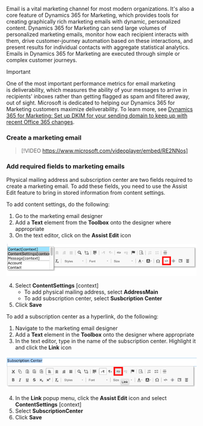 Email is a vital marketing channel for most modern organizations. It\'s also a core feature of Dynamics 365 for Marketing, which provides tools for creating graphically rich marketing emails with dynamic, personalized content. Dynamics 365 for Marketing can send large volumes of personalized marketing emails, monitor how each recipient interacts with them, drive customer-journey automation based on these interactions, and present results for individual contacts with aggregate statistical analytics. Emails in Dynamics 365 for Marketing are executed through simple or complex customer journeys.

> [!Important]
> One of the most important performance metrics for email marketing is deliverability, which measures the ability of your messages to arrive in recipients\' inboxes rather than getting flagged as spam and filtered away, out of sight. Microsoft is dedicated to helping our Dynamics 365 for Marketing customers maximize deliverability. To learn more, see [Dynamics 365 for Marketing: Set up DKIM for your sending domain to keep up with recent Office 365 changes](https://blogs.msdn.microsoft.com/crm/2018/11/05/dynamics-365-for-marketing-set-up-dkim-for-your-sending-domain-to-keep-up-with-recent-office-365-changes).

### Create a marketing email

>[!VIDEO https://www.microsoft.com/videoplayer/embed/RE2NNos]

### Add required fields to marketing emails

Physical mailing address and subscription center are two fields required to create a marketing email. To add these fields, you need to use the Assist Edit feature to bring in stored information from content settings.

To add content settings, do the following:

1.  Go to the marketing email designer
2.  Add a **Text** element from the **Toolbox** onto the designer where appropriate
3.  On the text editor, click on the **Assist Edit** icon

![Content Settings context](../media/wwm-createandmanagemarketingemails-1.png)

4.  Select **ContentSettings** [context]
	- To add physical mailing address, select **AddressMain**
	- To add subscription center, select **Susbcription Center**
5.  Click **Save**

To add a subscription center as a hyperlink, do the following:

1.  Navigate to the marketing email designer
2.  Add a **Text** element in the **Toolbox** onto the designer where appropriate
3.  In the text editor, type in the name of the subscription center. Highlight it and click the **Link** icon

![subscription center](../media/wwm-createandmanagemarketingemails-2.png)

4.  In the **Link** popup menu, click the **Assist Edit** icon and select **ContentSettings**  [context]
5.  Select **SubscriptionCenter**
6.  Click **Save**
